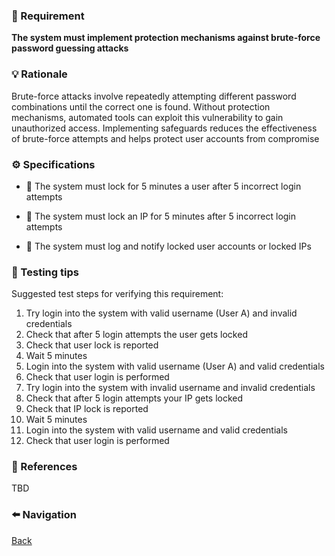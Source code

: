 ### 📌 Requirement
**The system must implement protection mechanisms against brute-force password guessing attacks**


### 💡 Rationale 
Brute-force attacks involve repeatedly attempting different password combinations until the correct one is found. Without protection mechanisms, automated tools can exploit this vulnerability to gain unauthorized access. Implementing safeguards reduces the effectiveness of brute-force attempts and helps protect user accounts from compromise


### ⚙️ Specifications 

- 📘 The system must lock for 5 minutes a user after 5 incorrect login attempts

- 📘 The system must lock an IP for 5 minutes after 5 incorrect login attempts

- 📘 The system must log and notify locked user accounts or locked IPs


### 🧪 Testing tips 
Suggested test steps for verifying this requirement:
1. Try login into the system with valid username (User A) and invalid credentials
2. Check that after 5 login attempts the user gets locked
3. Check that user lock is reported 
4. Wait 5 minutes
5. Login into the system with valid username (User A) and valid credentials
6. Check that user login is performed
7. Try login into the system with invalid username and invalid credentials
8. Check that after 5 login attempts your IP gets locked
9. Check that IP lock is reported 
10. Wait 5 minutes
11. Login into the system with valid username and valid credentials
12. Check that user login is performed


### 🔗 References 
TBD


### ⬅️ Navigation 

[Back](Readme.md)
